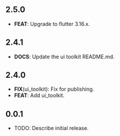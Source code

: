 ## 2.5.0

 - **FEAT**: Upgrade to flutter 3.16.x.

## 2.4.1

 - **DOCS**: Update the ui toolkit README.md.

## 2.4.0

 - **FIX**(ui_toolkit): Fix for publishing.
 - **FEAT**: Add ui_toolkit.

## 0.0.1

* TODO: Describe initial release.
